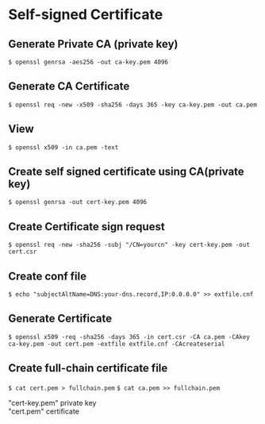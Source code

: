 # Self-signed Certificate

## Generate Private CA (private key)

`$ openssl genrsa -aes256 -out ca-key.pem 4096`

## Generate CA Certificate

`$ openssl req -new -x509 -sha256 -days 365 -key ca-key.pem -out ca.pem`

## View

`$ openssl x509 -in ca.pem -text`

## Create self signed certificate using CA(private key)

`$ openssl genrsa -out cert-key.pem 4096`

## Create Certificate sign request

`$ openssl req -new -sha256 -subj "/CN=yourcn" -key cert-key.pem -out cert.csr`

## Create conf file

`$ echo "subjectAltName=DNS:your-dns.record,IP:0.0.0.0" >> extfile.cnf`

## Generate Certificate

`$ openssl x509 -req -sha256 -days 365 -in cert.csr -CA ca.pem -CAkey ca-key.pem -out cert.pem -extfile extfile.cnf -CAcreateserial`

## Create full-chain certificate file

`$ cat cert.pem > fullchain.pem`
`$ cat ca.pem >> fullchain.pem`

"cert-key.pem" private key<br>
"cert.pem" certificate 
